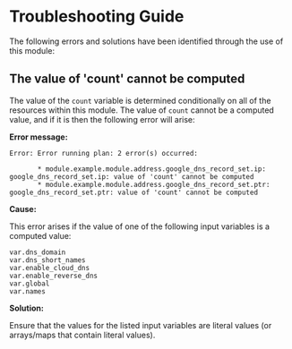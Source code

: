 # Troubleshooting Guide

The following errors and solutions have been identified through the use of this module:

## The value of 'count' cannot be computed

The value of the `count` variable is determined conditionally on all of the
resources within this module. The value of `count` cannot be a computed value,
and if it is then the following error will arise:

**Error message:**

```
Error: Error running plan: 2 error(s) occurred:

       * module.example.module.address.google_dns_record_set.ip: google_dns_record_set.ip: value of 'count' cannot be computed
       * module.example.module.address.google_dns_record_set.ptr: google_dns_record_set.ptr: value of 'count' cannot be computed
```

**Cause:**

This error arises if the value of one of the following input variables
is a computed value:

```
var.dns_domain
var.dns_short_names
var.enable_cloud_dns
var.enable_reverse_dns
var.global
var.names
```

**Solution:**

Ensure that the values for the listed input variables are literal values (or
arrays/maps that contain literal values).
